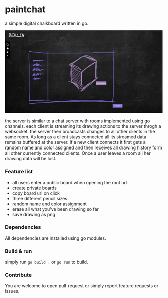 # paintchat

a simple digital chalkboard written in go.

![](https://raw.githubusercontent.com/moethu/paintchat/main/static/screenshot.png)

the server is similar to a chat server with rooms implemented using go channels. each client is streaming its drawing actions to the server throgh a websocket. the server then broadcasts changes to all other clients in the same room. As long as a client stays connected all its streamed data remains buffered at the server. If a new client connects it first gets a random name and color assigned and then receives all drawing history form all other currently connected clients. Once a user leaves a room all her drawing data will be lost.

### Feature list

- all users enter a public board when opening the root url
- create private boards
- copy board url on click
- three different pencil sizes
- random name and color assignment
- erase all what you've been drawing so far
- save drawing as png

### Dependencies

All dependencies are installed using go modules.

### Build & run

simply run `go build .` or `go run` to build.

### Contribute

You are welcome to open pull-request or simply report feature requests or issues.
